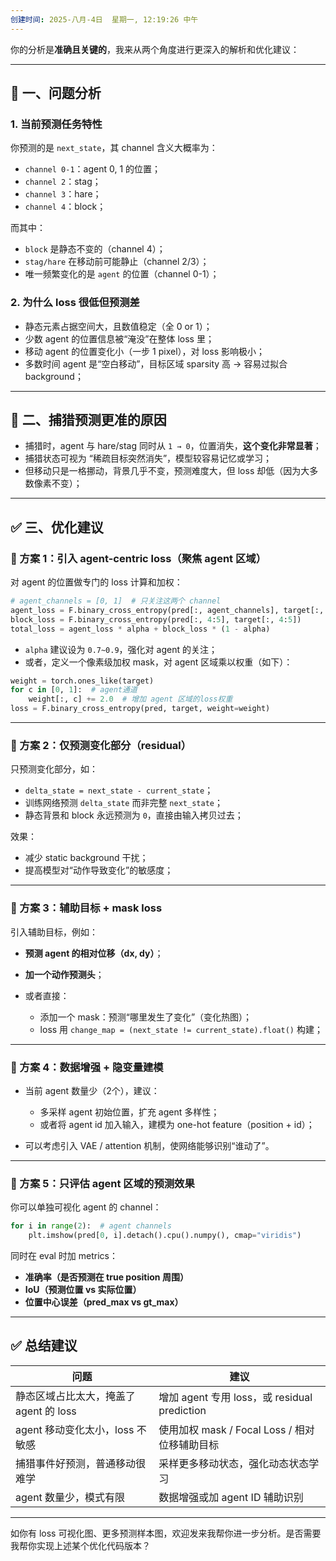 ```yaml
---
创建时间: 2025-八月-4日  星期一, 12:19:26 中午
---
```

你的分析是**准确且关键的**，我来从两个角度进行更深入的解析和优化建议：

---

## 🎯 一、问题分析

### 1. 当前预测任务特性

你预测的是 `next_state`，其 channel 含义大概率为：

* `channel 0-1`：agent 0, 1 的位置；
* `channel 2`：stag；
* `channel 3`：hare；
* `channel 4`：block；

而其中：

* `block` 是静态不变的（channel 4）；
* `stag/hare` 在移动前可能静止（channel 2/3）；
* 唯一频繁变化的是 `agent` 的位置（channel 0-1）；

### 2. 为什么 loss 很低但预测差

* 静态元素占据空间大，且数值稳定（全 0 or 1）；
* 少数 agent 的位置信息被“淹没”在整体 loss 里；
* 移动 agent 的位置变化小（一步 1 pixel），对 loss 影响极小；
* 多数时间 agent 是“空白移动”，目标区域 sparsity 高 → 容易过拟合 background；

---

## 🧠 二、捕猎预测更准的原因

* 捕猎时，agent 与 hare/stag 同时从 `1 → 0`，位置消失，**这个变化非常显著**；
* 捕猎状态可视为 “稀疏目标突然消失”，模型较容易记忆或学习；
* 但移动只是一格挪动，背景几乎不变，预测难度大，但 loss 却低（因为大多数像素不变）；

---

## ✅ 三、优化建议

### 🌟 方案 1：引入 **agent-centric loss（聚焦 agent 区域）**

对 agent 的位置做专门的 loss 计算和加权：

```python
# agent_channels = [0, 1]  # 只关注这两个 channel
agent_loss = F.binary_cross_entropy(pred[:, agent_channels], target[:, agent_channels])
block_loss = F.binary_cross_entropy(pred[:, 4:5], target[:, 4:5])
total_loss = agent_loss * alpha + block_loss * (1 - alpha)
```

* `alpha` 建议设为 `0.7~0.9`，强化对 agent 的关注；
* 或者，定义一个像素级加权 mask，对 agent 区域乘以权重（如下）：

```python
weight = torch.ones_like(target)
for c in [0, 1]:  # agent通道
    weight[:, c] += 2.0  # 增加 agent 区域的loss权重
loss = F.binary_cross_entropy(pred, target, weight=weight)
```

---

### 🌟 方案 2：**仅预测变化部分（residual）**

只预测变化部分，如：

* `delta_state = next_state - current_state`；
* 训练网络预测 `delta_state` 而非完整 `next_state`；
* 静态背景和 block 永远预测为 `0`，直接由输入拷贝过去；

效果：

* 减少 static background 干扰；
* 提高模型对“动作导致变化”的敏感度；

---

### 🌟 方案 3：**辅助目标 + mask loss**

引入辅助目标，例如：

* **预测 agent 的相对位移（dx, dy）**；
* **加一个动作预测头**；
* 或者直接：

  * 添加一个 mask：预测“哪里发生了变化”（变化热图）；
  * loss 用 `change_map = (next_state != current_state).float()` 构建；

---

### 🌟 方案 4：**数据增强 + 隐变量建模**

* 当前 agent 数量少（2个），建议：

  * 多采样 agent 初始位置，扩充 agent 多样性；
  * 或者将 agent id 加入输入，建模为 one-hot feature（position + id）；
* 可以考虑引入 VAE / attention 机制，使网络能够识别“谁动了”。

---

### 🌟 方案 5：只评估 agent 区域的预测效果

你可以单独可视化 agent 的 channel：

```python
for i in range(2):  # agent channels
    plt.imshow(pred[0, i].detach().cpu().numpy(), cmap="viridis")
```

同时在 eval 时加 metrics：

* **准确率（是否预测在 true position 周围）**
* **IoU（预测位置 vs 实际位置）**
* **位置中心误差（pred\_max vs gt\_max）**

---

## ✅ 总结建议

| 问题                        | 建议                                     |
| ------------------------- | -------------------------------------- |
| 静态区域占比太大，掩盖了 agent 的 loss | 增加 agent 专用 loss，或 residual prediction |
| agent 移动变化太小，loss 不敏感     | 使用加权 mask / Focal Loss / 相对位移辅助目标      |
| 捕猎事件好预测，普通移动很难学           | 采样更多移动状态，强化动态状态学习                      |
| agent 数量少，模式有限            | 数据增强或加 agent ID 辅助识别                   |

---

如你有 loss 可视化图、更多预测样本图，欢迎发来我帮你进一步分析。是否需要我帮你实现上述某个优化代码版本？
